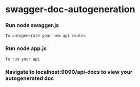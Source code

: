 # swagger-doc-autogeneration

### Run node swagger.js 
    To autogenerate your new api routes

### Run node app.js
    To run your api

### Navigate to localhost:9090/api-docs to view your autogenerated doc